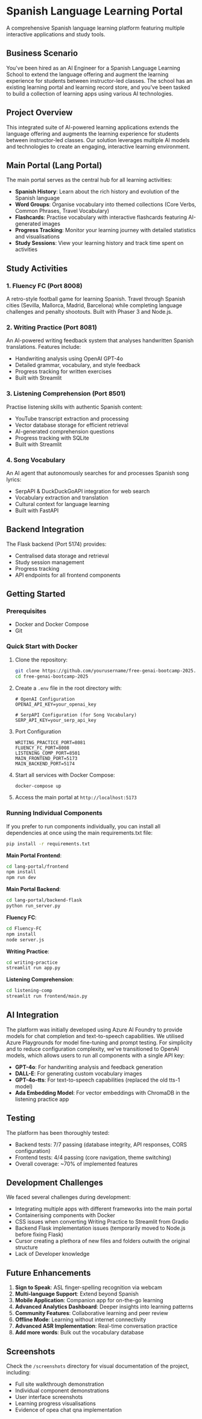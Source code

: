 # Spanish Language Learning Portal

A comprehensive Spanish language learning platform featuring multiple interactive applications and study tools.

## Business Scenario
You've been hired as an AI Engineer for a Spanish Language Learning School to extend the language offering and augment the learning experience for students between instructor-led classes. The school has an existing learning portal and learning record store, and you've been tasked to build a collection of learning apps using various AI technologies.

## Project Overview
This integrated suite of AI-powered learning applications extends the language offering and augments the learning experience for students between instructor-led classes. Our solution leverages multiple AI models and technologies to create an engaging, interactive learning environment.

## Main Portal (Lang Portal)

The main portal serves as the central hub for all learning activities:

- **Spanish History**: Learn about the rich history and evolution of the Spanish language
- **Word Groups**: Organise vocabulary into themed collections (Core Verbs, Common Phrases, Travel Vocabulary)
- **Flashcards**: Practise vocabulary with interactive flashcards featuring AI-generated images
- **Progress Tracking**: Monitor your learning journey with detailed statistics and visualisations
- **Study Sessions**: View your learning history and track time spent on activities

## Study Activities

### 1. Fluency FC (Port 8008)
A retro-style football game for learning Spanish. Travel through Spanish cities (Sevilla, Mallorca, Madrid, Barcelona) while completing language challenges and penalty shootouts. Built with Phaser 3 and Node.js.

### 2. Writing Practice (Port 8081)
An AI-powered writing feedback system that analyses handwritten Spanish translations. Features include:
- Handwriting analysis using OpenAI GPT-4o
- Detailed grammar, vocabulary, and style feedback
- Progress tracking for written exercises
- Built with Streamlit

### 3. Listening Comprehension (Port 8501)
Practise listening skills with authentic Spanish content:
- YouTube transcript extraction and processing
- Vector database storage for efficient retrieval
- AI-generated comprehension questions
- Progress tracking with SQLite
- Built with Streamlit

### 4. Song Vocabulary
An AI agent that autonomously searches for and processes Spanish song lyrics:
- SerpAPI & DuckDuckGoAPI integration for web search
- Vocabulary extraction and translation
- Cultural context for language learning
- Built with FastAPI

## Backend Integration

The Flask backend (Port 5174) provides:
- Centralised data storage and retrieval
- Study session management
- Progress tracking
- API endpoints for all frontend components

## Getting Started

### Prerequisites
- Docker and Docker Compose
- Git

### Quick Start with Docker

1. Clone the repository:
   ```bash
   git clone https://github.com/yourusername/free-genai-bootcamp-2025.git
   cd free-genai-bootcamp-2025
   ```

2. Create a `.env` file in the root directory with:
   ```
   # OpenAI Configuration
   OPENAI_API_KEY=your_openai_key

   # SerpAPI Configuration (for Song Vocabulary)
   SERP_API_KEY=your_serp_api_key

3. Port Configuration
   ```
   WRITING_PRACTICE_PORT=8081
   FLUENCY_FC_PORT=8008
   LISTENING_COMP_PORT=8501
   MAIN_FRONTEND_PORT=5173
   MAIN_BACKEND_PORT=5174
   ```

4. Start all services with Docker Compose:
   ```bash
   docker-compose up
   ```

5. Access the main portal at `http://localhost:5173`

### Running Individual Components

If you prefer to run components individually, you can install all dependencies at once using the main requirements.txt file:

```bash
pip install -r requirements.txt
```

**Main Portal Frontend**:
```bash
cd lang-portal/frontend
npm install
npm run dev
```

**Main Portal Backend**:
```bash
cd lang-portal/backend-flask
python run_server.py
```

**Fluency FC**:
```bash
cd Fluency-FC
npm install
node server.js
```

**Writing Practice**:
```bash
cd writing-practice
streamlit run app.py
```

**Listening Comprehension**:
```bash
cd listening-comp
streamlit run frontend/main.py
```


## AI Integration

The platform was initially developed using Azure AI Foundry to provide models for chat completion and text-to-speech capabilities. We utilised Azure Playgrounds for model fine-tuning and prompt testing. For simplicity and to reduce configuration complexity, we've transitioned to OpenAI models, which allows users to run all components with a single API key:

- **GPT-4o**: For handwriting analysis and feedback generation
- **DALL-E**: For generating custom vocabulary images
- **GPT-4o-tts**: For text-to-speech capabilities (replaced the old tts-1 model)
- **Ada Embedding Model**: For vector embeddings with ChromaDB in the listening practice app

## Testing

The platform has been thoroughly tested:
- Backend tests: 7/7 passing (database integrity, API responses, CORS configuration)
- Frontend tests: 4/4 passing (core navigation, theme switching)
- Overall coverage: ~70% of implemented features

## Development Challenges

We faced several challenges during development:
- Integrating multiple apps with different frameworks into the main portal
- Containerising components with Docker
- CSS issues when converting Writing Practice to Streamlit from Gradio
- Backend Flask implementation issues (temporarily moved to Node.js before fixing Flask)
- Cursor creating a plethora of new files and folders outwith the original structure
- Lack of Developer knowledge

## Future Enhancements

1. **Sign to Speak**: ASL finger-spelling recognition via webcam
2. **Multi-language Support**: Extend beyond Spanish
3. **Mobile Application**: Companion app for on-the-go learning
4. **Advanced Analytics Dashboard**: Deeper insights into learning patterns
5. **Community Features**: Collaborative learning and peer review
6. **Offline Mode**: Learning without internet connectivity
7. **Advanced ASR Implementation**: Real-time conversation practice
8.  **Add more words**: Bulk out the vocabulary database

## Screenshots

Check the `/screenshots` directory for visual documentation of the project, including:
- Full site walkthrough demonstration
- Individual component demonstrations
- User interface screenshots
- Learning progress visualisations
- Evidence of opea chat qna implementation

